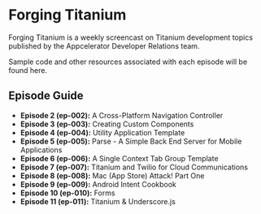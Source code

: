 # Forging Titanium

Forging Titanium is a weekly screencast on Titanium development topics published by the Appcelerator Developer Relations team.

Sample code and other resources associated with each episode will be found here.

## Episode Guide

* __Episode 2 (ep-002):__  A Cross-Platform Navigation Controller
* __Episode 3 (ep-003):__  Creating Custom Components
* __Episode 4 (ep-004):__  Utility Application Template
* __Episode 5 (ep-005):__  Parse - A Simple Back End Server for Mobile Applications
* __Episode 6 (ep-006):__  A Single Context Tab Group Template
* __Episode 7 (ep-007):__  Titanium and Twilio for Cloud Communications
* __Episode 8 (ep-008):__  Mac (App Store) Attack! Part One
* __Episode 9 (ep-009):__  Android Intent Cookbook
* __Episode 10 (ep-010):__ Forms
* __Episode 11 (ep-011):__ Titanium & Underscore.js 